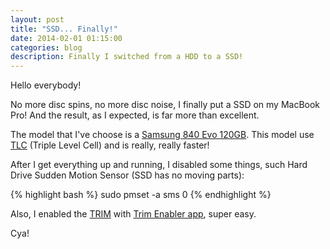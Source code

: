 ```yaml
---
layout: post
title: "SSD... Finally!"
date: 2014-02-01 01:15:00
categories: blog
description: Finally I switched from a HDD to a SSD!
---
```


<div class="wrapper" markdown="1">
Hello everybody!

No more disc spins, no more disc noise, I finally put a SSD on my MacBook Pro! And the result, as I expected, is far more than excellent.

The model that I've choose is a <a href="http://amzn.com/B00E3W15P0" target="_blank" target="_blank">Samsung 840 Evo 120GB</a>. This model use <a href="http://www.computerweekly.com/feature/MLC-vs-SLC-Which-flash-SSD-is-right-for-you" target="_blank">TLC</a> (Triple Level Cell) and is really, really faster!

After I get everything up and running, I disabled some things, such Hard Drive Sudden Motion Sensor (SSD has no moving parts):
</div>

{% highlight bash %}
sudo pmset -a sms 0
{% endhighlight %}

<div class="wrapper" markdown="1">
Also, I enabled the <a href="http://en.wikipedia.org/wiki/Trim_(computing)" target="_blank">TRIM</a> with <a href="http://www.groths.org/software/trimenabler/" target="_blank">Trim Enabler app</a>, super easy.

Cya!
</div>
